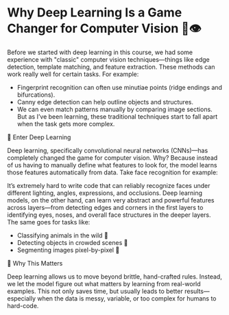 # Why Deep Learning Is a Game Changer for Computer Vision 🧠👁️

Before we started with deep learning in this course, we had some experience with "classic" computer vision techniques—things like edge detection, template matching, and feature extraction. These methods can work really well for certain tasks. For example:
- Fingerprint recognition can often use minutiae points (ridge endings and bifurcations).
- Canny edge detection can help outline objects and structures.
- We can even match patterns manually by comparing image sections.
But as I’ve been learning, these traditional techniques start to fall apart when the task gets more complex.

🤯 Enter Deep Learning

Deep learning, specifically convolutional neural networks (CNNs)—has completely changed the game for computer vision. Why?
Because instead of us having to manually define what features to look for, the model learns those features automatically from data. Take face recognition for example:

It’s extremely hard to write code that can reliably recognize faces under different lighting, angles, expressions, and occlusions. Deep learning models, on the other hand, can learn very abstract and powerful features across layers—from detecting edges and corners in the first layers to identifying eyes, noses, and overall face structures in the deeper layers. The same goes for tasks like:

- Classifying animals in the wild 🌲
- Detecting objects in crowded scenes 🎯
- Segmenting images pixel-by-pixel 🧩

🧠 Why This Matters

Deep learning allows us to move beyond brittle, hand-crafted rules. Instead, we let the model figure out what matters by learning from real-world examples. This not only saves time, but usually leads to better results—especially when the data is messy, variable, or too complex for humans to hard-code.
